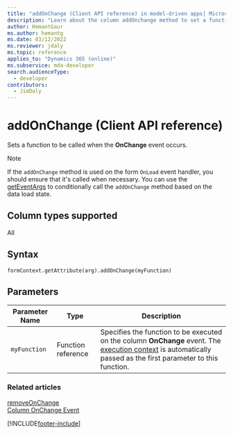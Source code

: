 ```yaml
---
title: "addOnChange (Client API reference) in model-driven apps| MicrosoftDocs"
description: "Learn about the column addOnchange method to set a function to be called when the column value is changed." 
author: HemantGaur
ms.author: hemantg
ms.date: 03/12/2022
ms.reviewer: jdaly
ms.topic: reference
applies_to: "Dynamics 365 (online)"
ms.subservice: mda-developer
search.audienceType: 
  - developer
contributors:
  - JimDaly
---
```

# addOnChange (Client API reference)


Sets a function to be called when the **OnChange** event occurs.

> [!NOTE]
> If the `addOnChange` method is used on the form `OnLoad` event handler, you should ensure that it's called when necessary. You can use the [getEventArgs](../executioncontext/getEventArgs.md) to conditionally call the `addOnChange` method based on the data load state.

## Column types supported

All

## Syntax

`formContext.getAttribute(arg).addOnChange(myFunction)`

## Parameters

| Parameter Name| Type| Description  |
| --------|-----------| -----|
|`myFunction`| Function reference| Specifies the function to be executed on the column **OnChange** event. The [execution context](../../clientapi-execution-context.md) is automatically passed as the first parameter to this function.|


### Related articles

[removeOnChange](removeOnChange.md)   
[Column OnChange Event](../events/attribute-onchange.md)

[!INCLUDE[footer-include](../../../../../includes/footer-banner.md)]
